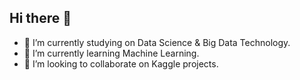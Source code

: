 ## Hi there 👋

- 🔭 I’m currently studying on Data Science & Big Data Technology.
- 🌱 I’m currently learning Machine Learning.
- 👯 I’m looking to collaborate on Kaggle projects.
